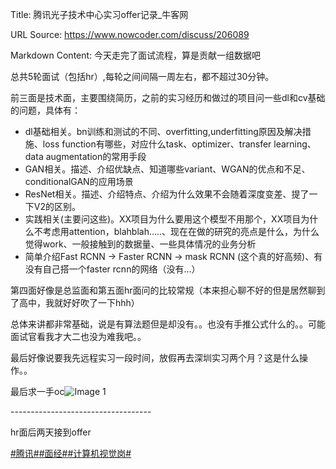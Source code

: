 Title: 腾讯光子技术中心实习offer记录_牛客网

URL Source: https://www.nowcoder.com/discuss/206089

Markdown Content:
今天走完了面试流程，算是贡献一组数据吧

总共5轮面试（包括hr）,每轮之间间隔一周左右，都不超过30分钟。

前三面是技术面，主要围绕简历，之前的实习经历和做过的项目问一些dl和cv基础的问题，具体有：

*   dl基础相关。bn训练和测试的不同、overfitting,underfitting原因及解决措施、loss function有哪些，对应什么task、optimizer、transfer learning、data augmentation的常用手段
*   GAN相关。描述、介绍优缺点、知道哪些variant、WGAN的优点和不足、conditionalGAN的应用场景
*   ResNet相关。描述、介绍特点、介绍为什么效果不会随着深度变差、提了一下V2的区别。
*   实践相关(主要问这些)。XX项目为什么要用这个模型不用那个，XX项目为什么不考虑用attention，blahblah.....、现在在做的研究的亮点是什么，为什么觉得work、一般接触到的数据量、一些具体情况的业务分析
*   简单介绍Fast RCNN -\> Faster RCNN -\> mask RCNN (这个真的好高频)、有没有自己搭一个faster rcnn的网络（没有...）

第四面好像是总监面和第五面hr面问的比较常规（本来担心聊不好的但是居然聊到了高中，我就好好吹了一下hhh）

总体来讲都非常基础，说是有算法题但是却没有。。也没有手推公式什么的。。可能面试官看我才大二也没为难我吧。。

最后好像说要我先远程实习一段时间，放假再去深圳实习两个月？这是什么操作。。

最后求一手oc![Image 1](https://uploadfiles.nowcoder.com/images/20191018/468200_1571395204834_8266E4BFEDA1BD42D8F9794EB4EA0A13)

\-----------------------------------

hr面后两天接到offer

[#腾讯#](https://www.nowcoder.com/enterprise/138/discussion)[#面经#](https://www.nowcoder.com/creation/subject/928d551be73f40db82c0ed83286c8783)[#计算机视觉岗#](https://www.nowcoder.com/creation/subject/7d4d0e589e5644ee9876f304b1c35762)
